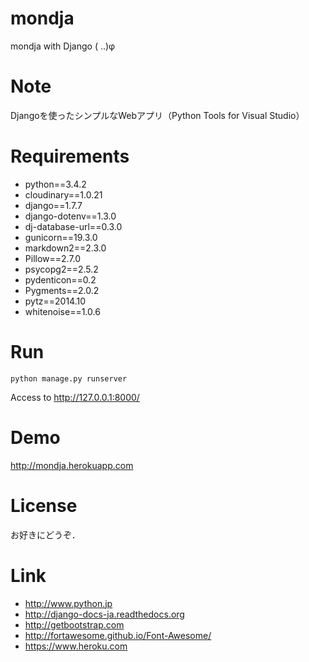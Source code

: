 # mondja
mondja with Django ( ..)φ

# Note
Djangoを使ったシンプルなWebアプリ（Python Tools for Visual Studio）

# Requirements
* python==3.4.2
* cloudinary==1.0.21
* django==1.7.7
* django-dotenv==1.3.0
* dj-database-url==0.3.0
* gunicorn==19.3.0
* markdown2==2.3.0
* Pillow==2.7.0
* psycopg2==2.5.2
* pydenticon==0.2
* Pygments==2.0.2
* pytz==2014.10 
* whitenoise==1.0.6

# Run
~~~
python manage.py runserver
~~~
Access to http://127.0.0.1:8000/

# Demo
http://mondja.herokuapp.com

# License
お好きにどうぞ．

# Link
* http://www.python.jp
* http://django-docs-ja.readthedocs.org
* http://getbootstrap.com
* http://fortawesome.github.io/Font-Awesome/
* https://www.heroku.com
